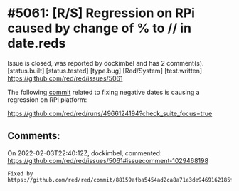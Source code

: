 
#5061: [R/S] Regression on RPi caused by change of % to // in date.reds
================================================================================
Issue is closed, was reported by dockimbel and has 2 comment(s).
[status.built] [status.tested] [type.bug] [Red/System] [test.written]
<https://github.com/red/red/issues/5061>

The following [commit](https://github.com/red/red/commit/a1e31f68330b9d7052daf2df2307baf17c07457c) related to fixing negative dates is causing a regression on RPi platform:

https://github.com/red/red/runs/4966124194?check_suite_focus=true


Comments:
--------------------------------------------------------------------------------

On 2022-02-03T22:40:12Z, dockimbel, commented:
<https://github.com/red/red/issues/5061#issuecomment-1029468198>

    Fixed by https://github.com/red/red/commit/88159afba5454ad2ca8a71e3de9469162185f18b


